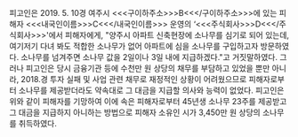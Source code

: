 피고인은 2019. 5. 10경 여주시 <<<구이하주소>>>B<<</구이하주소>>>에 있는 피해자 <<<내국인이름>>>C<<</내국인이름>>> 운영의 ‘<<<주식회사>>>D<<</주식회사>>>'에서 피해자에게, "양주시 아파트 신축현장에 소나무를 심기로 되어 있는데, 여기저기 다녀 봐도 적합한 소나무가 없어 아파트에 심을 소나무를 구입하고자 방문하였다. 소나무를 넘겨주면 소나무 값을 2일이나 3일 내에 지급하겠다."고 거짓말하였다.
그러나 피고인은 당시 금융기관 등에 수천만 원 상당의 채무를 부담하고 있었을 뿐만 아니라, 2018.경 투자 실패 및 사업 관련 채무로 재정적인 상황이 어려웠으므로 피해자로부터 소나무를 제공받더라도 약속대로 그 대금을 지급할 의사와 능력이 없었다. 피고인은 위와 같이 피해자를 기망하여 이에 속은 피해자로부터 45년생 소나무 23주를 제공받고 그 대금을 지급하지 아니하는 방법으로 피해자 소유인 시가 3,450만 원 상당의 소나무를 취득하였다.